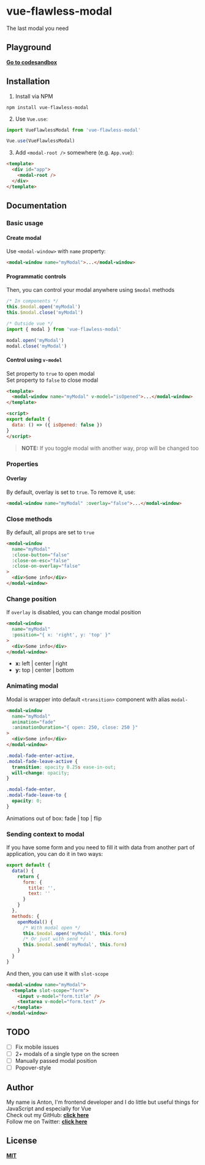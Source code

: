 # vue-flawless-modal

The last modal you need

## Playground

[**Go to codesandbox**](https://codesandbox.io/s/v3jx96jjl0)

## Installation

1.  Install via NPM

```
npm install vue-flawless-modal
```

2.  Use `Vue.use`:

```javascript
import VueFlawlessModal from 'vue-flawless-modal'

Vue.use(VueFlawlessModal)
```

3.  Add `<modal-root />` somewhere (e.g. `App.vue`):

```html
<template>
  <div id="app">
    <modal-root />
  </div>
</template>
```

## Documentation

### Basic usage

#### Create modal

Use `<modal-window>` with `name` property:

```html
<modal-window name="myModal">...</modal-window>
```

#### Programmatic controls

Then, you can control your modal anywhere using `$modal` methods

```javascript
/* In components */
this.$modal.open('myModal')
this.$modal.close('myModal')
```

```javascript
/* Outside vue */
import { modal } from 'vue-flawless-modal'

modal.open('myModal')
modal.close('myModal')
```

#### Control using `v-model`

Set property to `true` to open modal  
Set property to `false` to close modal

```html
<template>
  <modal-window name="myModal" v-model="isOpened">...</modal-window>
</template>

<script>
export default {
  data: () => ({ isOpened: false })
}
</script>
```

> **NOTE:** If you toggle modal with another way, prop will be changed too

### Properties

#### Overlay

By default, overlay is set to `true`. To remove it, use:

```html
<modal-window name="myModal" :overlay="false">...</modal-window>
```

### Close methods

By default, all props are set to `true`

```html
<modal-window
  name="myModal"
  :close-button="false"
  :close-on-esc="false"
  :close-on-overlay="false"
>
  <div>Some info</div>
</modal-window>
```

### Change position

If `overlay` is disabled, you can change modal position

```html
<modal-window
  name="myModal"
  :position="{ x: 'right', y: 'top' }"
>
  <div>Some info</div>
</modal-window>
```

* **x:** left | center | right
* **y:** top | center | bottom

### Animating modal

Modal is wrapper into default `<transition>` component with alias `modal-`

```html
<modal-window
  name="myModal"
  animation="fade"
  :animationDuration="{ open: 250, close: 250 }"
>
  <div>Some info</div>
</modal-window>
```

```css
.modal-fade-enter-active,
.modal-fade-leave-active {
  transition: opacity 0.25s ease-in-out;
  will-change: opacity;
}

.modal-fade-enter,
.modal-fade-leave-to {
  opacity: 0;
}
```

Animations out of box: fade | top | flip

### Sending context to modal

If you have some form and you need to fill it with data from another part of application, you can do it in two ways:

```javascript
export default {
  data() {
    return {
      form: {
        title: '',
        text: ''
      }
    }
  },
  methods: {
    openModal() {
      /* With modal open */
      this.$modal.open('myModal', this.form)
      /* Or just with send */
      this.$modal.send('myModal', this.form)
    }
  }
}
```

And then, you can use it with `slot-scope`

```html
<modal-window name="myModal">
  <template slot-scope="form">
    <input v-model="form.title" />
    <textarea v-model="form.text" />
  </template>
</modal-window>
```

## TODO

* [ ] Fix mobile issues
* [ ] 2+ modals of a single type on the screen
* [ ] Manually passed modal position
* [ ] Popover-style

## Author

My name is Anton, I'm frontend developer and I do little but useful things for JavaScript and especially for Vue  
Check out my GitHub: [**click here**](https://github.com/kelin2025)  
Follow me on Twitter: [**click here**](https://twitter.com/kelin2025)

## License

[**MIT**](https://github.com/Kelin2025/vue-flawless-modal/blob/master/LICENSE)
